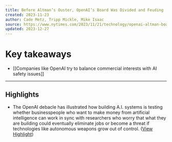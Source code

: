 ```yaml
---
title: Before Altman’s Ouster, OpenAI’s Board Was Divided and Feuding
created: 2023-11-23
author: Cade Metz, Tripp Mickle, Mike Isaac
source: https://www.nytimes.com/2023/11/21/technology/openai-altman-board-fight.html
updated: 2023-12-27
---
```

# Key takeaways
- [[Companies like OpenAI try to balance commercial interests with AI safety issues]]

---

## Highlights
- The OpenAI debacle has illustrated how building A.I. systems is testing whether businesspeople who want to make money from artificial intelligence can work in sync with researchers who worry that what they are building could eventually eliminate jobs or become a threat if technologies like autonomous weapons grow out of control. ([View Highlight](https://read.readwise.io/read/01hfwaerxx8ytr34mfengzy3qx))

